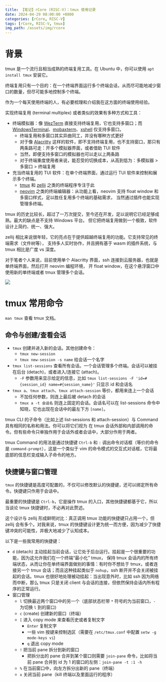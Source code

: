 ```yaml
---
title: 【笔记】rCore (RISC-V)：tmux 使用记录
date: 2024-04-29 08:00:00 +0800
categories: [rCore, RISC-V]
tags: [rCore, RISC-V, tmux]
img_path: /assets/img/rcore
---
```


# 背景

tmux 是一个流行且相当成熟的终端复用工具。在 Ubuntu 中，你可以使用 `apt install tmux` 安装它。

终端复用只有一个目的：在一个终端界面运行多个终端会话，从而尽可能地减少窗口的数量，但尽可能多地控制多个终端。

作为一个每天使用终端的人，有必要梳理和介绍我在这方面的终端使用经验。

实现终端复用 (terminal multiplex) 或者类似的效果有多种方式和工具：
* 终端模拟器：像 [WezTerm] 直接支持终端复用，它也支持多窗口；而 [WindowsTerminal]、[mobaxterm]、[xshell] 仅支持多窗口。
  * 终端复用和多窗口其实异曲同工，并没有哪种方式更好
  * 对于像 [Alacritty] 这样的软件，即不支持终端复用，也不支持窗口，那只有两条路可走：开多个模拟器界面，或者借助 TUI 软件
  * 当然，即便支持多窗口的模拟器也可以走以上两条路
  * 对于终端重度使用者来说，能忍受的切换成本，从高到低为：多模拟器 > 多窗口 > 终端复用
* 充当终端复用的 TUI 软件：在单个终端界面，通过运行 TUI 软件来控制和展示多个终端。
  * [tmux] 和 [zellij] 之类的终端程序专注于此
  * [neovim] 之类的终端编辑器：从功能上看，neovim 支持 float window 和多窗口样式，足以胜任复用多个终端的基础需求，
    当然通过插件也能实现管理多终端。

tmux 的历史比较长，超过了一万次提交，至今还在开发，足以说明它已经足够成熟。最大的缺点是不支持 Windows 平台。
但它把终端复用做到一个极致，软件设计上简约、统一、强大。

zellij 相比来说很年轻，它的亮点在于提供超越终端复用的功能。它支持常见的终端需求（文件树等），
支持多人实时协作，并且拥有基于 wasm 的插件系统，与 tmux 相比是广度 vs 深度。

对于笔者个人来说，目前使用单个 Alacritty 界面，ssh 连接到云服务器，也就是单终端界面，然后打开 neovim 编程环境，
开 float window，在这个悬浮窗口中使用新的单终端或者 tmux 管理多个会话。

[WezTerm]: https://wezfurlong.org/wezterm/
[WindowsTerminal]: https://github.com/microsoft/terminal
[mobaxterm]: https://mobaxterm.mobatek.net/
[xshell]: www.xshell.com
[Alacritty]: https://alacritty.org/
[tmux]: https://github.com/tmux/tmux
[zellij]: https://zellij.dev/
[neovim]: https://neovim.io/

![](tmux.gif)

# tmux 常用命令

`man tmux` 查看 tmux 文档。

## 命令与创建/查看会话

* `tmux` 创建并进入新的会话。其他创建命令：
  * `tmux new-session`
  * `tmux new-session -s name` 给会话一个名字
* `tmux list-sessions` 查看所有会话。一个会话管理多个终端。会话可以被挂在后台 (detach)，或者进入/连接它 (attach)。
  * `-F` 参数用来显示给定的信息，比如 `tmux list-sessions -F 'id=#{session_id} name=#{session_name}'` 只显示 id 和会话名
* `tmux a`、`tmux attach`、`tmux attach-session` 等价，都用来连上一个会话
  * 不加任何参数，则连上最后被 detach 的会话
  * `tmux a -t 会话名` 则连上固定的会话。会话名可以在 list-sessions 命令中知晓，它也出现在会话中的最左下方 `[name]`。

tmux CLI 的子命令（比如上述 list-sessions 和 attach-session）与 Command 具有相同的名称和用法。你可以将它们视为
在 tmux 会话外部和内部调用的命令。但有些命令只单独作用于会话外或者会话中，大部分作用于两者。

tmux Command 的用法是通过快捷键 `Ctrl-b` 和 `:` 调出命令对话框（等价的命令是 `command-prompt`），这是一个类似于
vim 的命令模式的交互式对话框，它将最底部的信息栏变成输入子命令的地方。

## 快捷键与窗口管理

`tmux` 的快捷键是高度可配置的，不仅可以修改默认的快捷键，还可以绑定所有命令。快捷键只作用于会话中。

最重要的快捷键是 `Ctrl-b`，它是操作 tmux 的入口，其他快捷键都基于它，所以当谈论 tmux 快捷键时，不必再对此赘述。

这个设计与 zellij 形成鲜明对比：真正调用 tmux 功能的快捷键只占用一个，但 zellij 会有多个。对我来说，tmux
的快捷键设计更为统一而方便，因为减少了快捷键冲突的可能性，并极大地减少了认知成本。

以下是一些我常用的快捷键：

* `d` (detach) 主动挂起当前会话，让它处于后台运行。挂起是一个很重要的功能，因为这允许我们在一个终端“最小化” tmux，
  保持 tmux 会话内的所有终端状态，从而让你在单终端界面做别的事情：有时你不想处于 tmux，或者连接另一个 tmux
  会话；而且这种挂起类似于 `nohup`，ssh 断开并不会关闭被挂起的会话。tmux 也很好地处理被动挂起：当出现意外时，比如
  ssh 因为网络而中断，那么 tmux 只是关闭 client 与会话的连接，但依然保持会话内所有程序的正常运行。
* 窗口管理
  * `l` 切换最近两个窗口中的另一个（底部状态栏带 `*` 符号的为当前窗口，`-` 为切换 `l` 到的窗口)
  * `c` (create) 创建新的窗口（终端）
  * `[` 进入 copy mode 来查看历史或者复制文字
    * `Enter` 复制文字
    * 一些 vim 按键来控制选区（需要在 `/etc/tmux.conf` 中配置 `setw -g mode-keys vi`)
    * `q` 退出 copy mode
  * `!` 把当前 pane 拆分到新的窗口
    * 把拆分出的 pane 合并到某个窗口则需要 `join-pane` 命令，比如将当前 pane 合并到 id 为 1 的窗口的左侧：`join-pane -t :1 -h`
  * `%` 在当前窗口中，向左方拆分出新的 pane（终端）
  * `x` 关闭当前 pane（kill 终端以及里面运行的程序）



